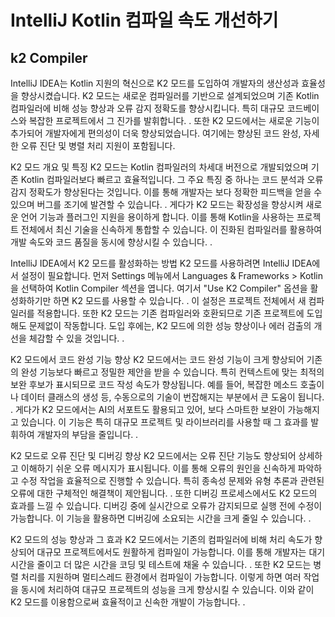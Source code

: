 # IntelliJ Kotlin 컴파일 속도 개선하기

## k2 Compiler

IntelliJ IDEA는 Kotlin 지원의 혁신으로 K2 모드를 도입하여 개발자의 생산성과 효율성을 향상시켰습니다.
K2 모드는 새로운 컴파일러를 기반으로 설계되었으며 기존 Kotlin 컴파일러에 비해 성능 향상과 오류 감지 정확도를 향상시킵니다.
특히 대규모 코드베이스와 복잡한 프로젝트에서 그 진가를 발휘합니다. .
또한 K2 모드에서는 새로운 기능이 추가되어 개발자에게 편의성이 더욱 향상되었습니다.
여기에는 향상된 코드 완성, 자세한 오류 진단 및 병렬 처리 지원이 포함됩니다.

K2 모드 개요 및 특징
K2 모드는 Kotlin 컴파일러의 차세대 버전으로 개발되었으며 기존 Kotlin 컴파일러보다 빠르고 효율적입니다.
그 주요 특징 중 하나는 코드 분석과 오류 감지 정확도가 향상된다는 것입니다.
이를 통해 개발자는 보다 정확한 피드백을 얻을 수 있으며 버그를 조기에 발견할 수 있습니다. .
게다가 K2 모드는 확장성을 향상시켜 새로운 언어 기능과 플러그인 지원을 용이하게 합니다.
이를 통해 Kotlin을 사용하는 프로젝트 전체에서 최신 기술을 신속하게 통합할 수 있습니다.
이 진화된 컴파일러를 활용하여 개발 속도와 코드 품질을 동시에 향상시킬 수 있습니다. .

IntelliJ IDEA에서 K2 모드를 활성화하는 방법
K2 모드를 사용하려면 IntelliJ IDEA에서 설정이 필요합니다.
먼저 Settings 메뉴에서 Languages & Frameworks > Kotlin을 선택하여 Kotlin Compiler 섹션을 엽니다.
여기서 "Use K2 Compiler" 옵션을 활성화하기만 하면 K2 모드를 사용할 수 있습니다. .
이 설정은 프로젝트 전체에서 새 컴파일러를 적용합니다.
또한 K2 모드는 기존 컴파일러와 호환되므로 기존 프로젝트에 도입해도 문제없이 작동합니다.
도입 후에는, K2 모드에 의한 성능 향상이나 에러 검출의 개선을 체감할 수 있을 것입니다. .

K2 모드에서 코드 완성 기능 향상
K2 모드에서는 코드 완성 기능이 크게 향상되어 기존의 완성 기능보다 빠르고 정밀한 제안을 받을 수 있습니다.
특히 컨텍스트에 맞는 최적의 보완 후보가 표시되므로 코드 작성 속도가 향상됩니다.
예를 들어, 복잡한 메소드 호출이나 데이터 클래스의 생성 등, 수동으로의 기술이 번잡해지는 부분에서 큰 도움이 됩니다. .
게다가 K2 모드에서는 AI의 서포트도 활용되고 있어, 보다 스마트한 보완이 가능해지고 있습니다.
이 기능은 특히 대규모 프로젝트 및 라이브러리를 사용할 때 그 효과를 발휘하여 개발자의 부담을 줄입니다. .

K2 모드로 오류 진단 및 디버깅 향상
K2 모드에서는 오류 진단 기능도 향상되어 상세하고 이해하기 쉬운 오류 메시지가 표시됩니다.
이를 통해 오류의 원인을 신속하게 파악하고 수정 작업을 효율적으로 진행할 수 있습니다.
특히 종속성 문제와 유형 추론과 관련된 오류에 대한 구체적인 해결책이 제안됩니다. .
또한 디버깅 프로세스에서도 K2 모드의 효과를 느낄 수 있습니다.
디버깅 중에 실시간으로 오류가 감지되므로 실행 전에 수정이 가능합니다.
이 기능을 활용하면 디버깅에 소요되는 시간을 크게 줄일 수 있습니다. .

K2 모드의 성능 향상과 그 효과
K2 모드에서는 기존의 컴파일러에 비해 처리 속도가 향상되어 대규모 프로젝트에서도 원활하게 컴파일이 가능합니다.
이를 통해 개발자는 대기 시간을 줄이고 더 많은 시간을 코딩 및 테스트에 채울 수 있습니다. .
또한 K2 모드는 병렬 처리를 지원하며 멀티스레드 환경에서 컴파일이 가능합니다.
이렇게 하면 여러 작업을 동시에 처리하여 대규모 프로젝트의 성능을 크게 향상시킬 수 있습니다.
이와 같이 K2 모드를 이용함으로써 효율적이고 신속한 개발이 가능합니다. .